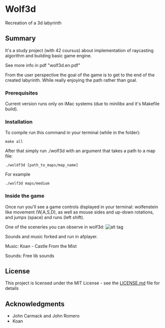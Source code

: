# Wolf3d
Recreation of a 3d labyrinth

## Summary
It's a study project (with 42 coursus) about implementation of raycasting algorithm and building basic game engine.

See more info in pdf "wolf3d.en.pdf"

From the user perspective the goal of the game is to get to the end of the created labyrinth.
While really enjoying the path rather than goal.

### Prerequisites
Current version runs only on iMac systems (due to minilibx and it's Makefile build).

### Installation

To compile run this command in your terminal (while in the folder):
```
make all
```

After that simply run ./wolf3d with an argument that takes a path to a map file:
```
./woldf3d [path_to_maps/map_name]
```
For example
```
./wolf3d maps/medium
```

### Inside the game

Once run you'll see a game controls displayed in your terminal:
wolfenstein like movement (W,A,S,D), as well as mouse sides and up-down rotations,
and jumps (space) and runs (left shift).

One of the sceneries you can observe in wolf3d:
![alt tag](https://github.com/LiuVII/Wolf3d/wolf3d_in_the_sky.png)

Sounds and music forked and run in afplayer.

Music:
Koan - Castle From the Mist

Sounds:
Free lib sounds

## License

This project is licensed under the MIT License - see the [LICENSE.md](LICENSE.md) file for details

## Acknowledgments

* John Carmack and John Romero
* Koan
